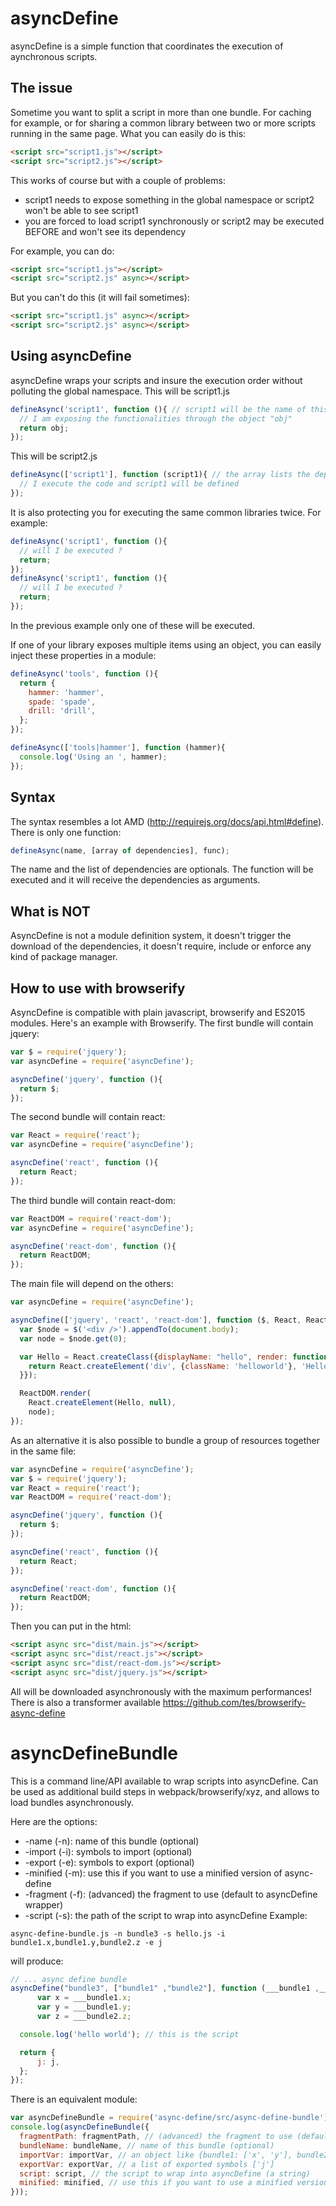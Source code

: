 asyncDefine
===========
asyncDefine is a simple function that coordinates the execution of aynchronous scripts.

The issue
---------
Sometime you want to split a script in more than one bundle. For caching for example, or for sharing a common library between two or more scripts running in the same page.
What you can easily do is this:
```html
<script src="script1.js"></script>
<script src="script2.js"></script>
```
This works of course but with a couple of problems:

* script1 needs to expose something in the global namespace or script2 won't be able to see script1
* you are forced to load script1 synchronously or script2 may be executed BEFORE and won't see its dependency

For example, you can do:
```html
<script src="script1.js"></script>
<script src="script2.js" async></script>
```
But you can't do this (it will fail sometimes):
```html
<script src="script1.js" async></script>
<script src="script2.js" async></script>
```
Using asyncDefine
-----------------
asyncDefine wraps your scripts and insure the execution order without polluting the global namespace.
This will be script1.js
```js
defineAsync('script1', function (){ // script1 will be the name of this bundle
  // I am exposing the functionalities through the object "obj"
  return obj;
});
```
This will be script2.js
```js
defineAsync(['script1'], function (script1){ // the array lists the dependencies
  // I execute the code and script1 will be defined
});
```
It is also protecting you for executing the same common libraries twice. For example:
```js
defineAsync('script1', function (){
  // will I be executed ?
  return;
});
defineAsync('script1', function (){
  // will I be executed ?
  return;
});
```
In the previous example only one of these will be executed.

If one of your library exposes multiple items using an object, you can easily inject these properties in a module:
```js
defineAsync('tools', function (){
  return {
    hammer: 'hammer',
    spade: 'spade',
    drill: 'drill',
  };
});

defineAsync(['tools|hammer'], function (hammer){
  console.log('Using an ', hammer);
});
```

Syntax
------
The syntax resembles a lot AMD (http://requirejs.org/docs/api.html#define). There is only one function:
```js
defineAsync(name, [array of dependencies], func);
```
The name and the list of dependencies are optionals. The function will be executed and it will receive the dependencies as arguments.

What is NOT
-----------
AsyncDefine is not a module definition system, it doesn't trigger the download of the dependencies, it doesn't require, include or enforce any kind of package manager.

How to use with browserify
--------------------------
AsyncDefine is compatible with plain javascript, browserify and ES2015 modules. Here's an example with Browserify.
The first bundle will contain jquery:
```js
var $ = require('jquery');
var asyncDefine = require('asyncDefine');

asyncDefine('jquery', function (){
  return $;
});
```
The second bundle will contain react:
```js
var React = require('react');
var asyncDefine = require('asyncDefine');

asyncDefine('react', function (){
  return React;
});
```
The third bundle will contain react-dom:
```js
var ReactDOM = require('react-dom');
var asyncDefine = require('asyncDefine');

asyncDefine('react-dom', function (){
  return ReactDOM;
});
```
The main file will depend on the others:
```js
var asyncDefine = require('asyncDefine');

asyncDefine(['jquery', 'react', 'react-dom'], function ($, React, ReactDOM){
  var $node = $('<div />').appendTo(document.body);
  var node = $node.get(0);

  var Hello = React.createClass({displayName: "hello", render: function (){
    return React.createElement('div', {className: 'helloworld'}, 'Hello World!');
  }});

  ReactDOM.render(
    React.createElement(Hello, null),
    node);
});
```
As an alternative it is also possible to bundle a group of resources together in the same file:
```js
var asyncDefine = require('asyncDefine');
var $ = require('jquery');
var React = require('react');
var ReactDOM = require('react-dom');

asyncDefine('jquery', function (){
  return $;
});

asyncDefine('react', function (){
  return React;
});

asyncDefine('react-dom', function (){
  return ReactDOM;
});
```
Then you can put in the html:
```html
<script async src="dist/main.js"></script>
<script async src="dist/react.js"></script>
<script async src="dist/react-dom.js"></script>
<script async src="dist/jquery.js"></script>
```
All will be downloaded asynchronously with the maximum performances!
There is also a transformer available https://github.com/tes/browserify-async-define

asyncDefineBundle
=================
This is a command line/API available to wrap scripts into asyncDefine. Can be used as additional build steps in webpack/browserify/xyz, and allows to load bundles asynchronously.

Here are the options:

* -name (-n): name of this bundle (optional)
* -import (-i): symbols to import (optional)
* -export (-e): symbols to export (optional)
* -minified (-m): use this if you want to use a minified version of async-define
* -fragment (-f): (advanced) the fragment to use (default to asyncDefine wrapper)
* -script (-s): the path of the script to wrap into asyncDefine
Example:
```
async-define-bundle.js -n bundle3 -s hello.js -i bundle1.x,bundle1.y,bundle2.z -e j
```
will produce:
```js
// ... async define bundle
asyncDefine("bundle3", ["bundle1" ,"bundle2"], function (___bundle1 ,___bundle2) {
      var x = ___bundle1.x;
      var y = ___bundle1.y;
      var z = ___bundle2.z;

  console.log('hello world'); // this is the script

  return {
      j: j,
  };
});
```
There is an equivalent module:
```js
var asyncDefineBundle = require('async-define/src/async-define-bundle');
console.log(asyncDefineBundle({
  fragmentPath: fragmentPath, // (advanced) the fragment to use (default to asyncDefine wrapper)
  bundleName: bundleName, // name of this bundle (optional)
  importVar: importVar, // an object like {bundle1: ['x', 'y'], bundle2: ['z']}
  exportVar: exportVar, // a list of exported symbols ['j']
  script: script, // the script to wrap into asyncDefine (a string)
  minified: minified, // use this if you want to use a minified version of async-define
}));
```
